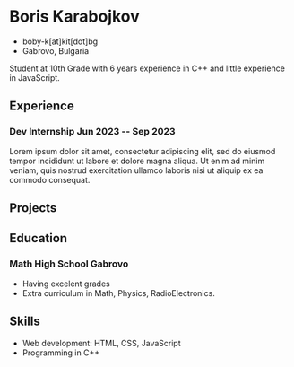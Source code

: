 <!-- The (first) h1 will be used as the <title> of the HTML page -->
# Boris Karabojkov

<!-- The unordered list immediately after the h1 will be formatted on a single
line. It is intended to be used for contact details -->
- boby-k[at]kit[dot]bg
- Gabrovo, Bulgaria

<!-- The paragraph after the h1 and ul and before the first h2 is optional. It
is intended to be used for a short summary. -->
Student at 10th Grade with 6 years experience in C++ and little experience in JavaScript.

## Experience

<!-- You have to wrap the "left" and "right" half of these headings in spans by
hand -->
### Dev Internship Jun 2023 -- Sep 2023

Lorem ipsum dolor sit amet, consectetur adipiscing elit, sed do eiusmod tempor
incididunt ut labore et dolore magna aliqua. Ut enim ad minim veniam, quis
nostrud exercitation ullamco laboris nisi ut aliquip ex ea commodo consequat.

<!-- - Build an algorithm for artist to detect if their music was violating
   copyright infringement laws
 - Successfully won Techcrunch Disrupt
 - Optimized an algorithm that holds the current world record for Weisman Scores-->

## Projects

<!-- ### <span>Miss Direction</span> <span>Aug 2016</span>

A mapping engine that misguides you:

   - Won award at AIHacks 2016
   - Built by all women team of newbie programmers
   - Using modern technologies such as GoogleMaps, Chrome Extension and Javascript
-->

## Education

### Math High School Gabrovo

  - Having excelent grades
  - Extra curriculum in Math, Physics, RadioElectronics.

## Skills

 - Web development: HTML, CSS, JavaScript
 - Programming in C++
